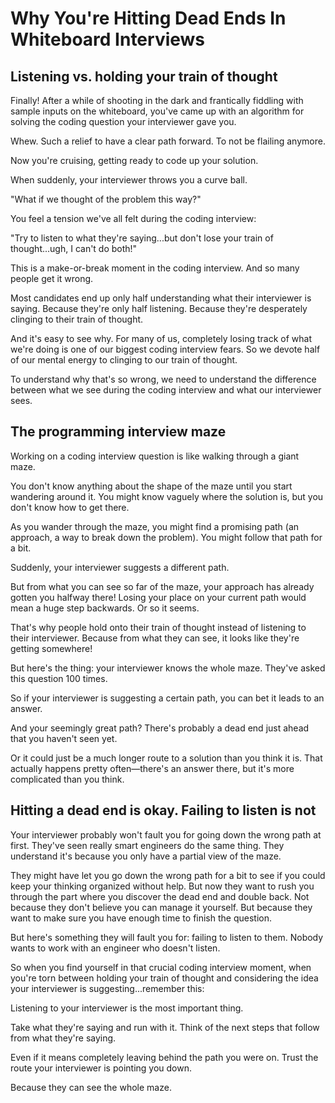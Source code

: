 <h1>Why You're Hitting Dead Ends In Whiteboard Interviews</h1>

<h2>Listening vs. holding your train of thought</h2>
Finally! After a while of shooting in the dark and frantically fiddling with sample inputs on the whiteboard, 
you've came up with an algorithm for solving the coding question your interviewer gave you.

Whew. Such a relief to have a clear path forward. To not be flailing anymore.

Now you're cruising, getting ready to code up your solution.

When suddenly, your interviewer throws you a curve ball.

"What if we thought of the problem this way?"

You feel a tension we've all felt during the coding interview:

"Try to listen to what they're saying...but don't lose your train of thought...ugh, I can't do both!"

This is a make-or-break moment in the coding interview. And so many people get it wrong.

Most candidates end up only half understanding what their interviewer is saying. Because they're only half listening. 
Because they're desperately clinging to their train of thought.

And it's easy to see why. For many of us, completely losing track of what we're doing is one of our biggest coding interview fears. 
So we devote half of our mental energy to clinging to our train of thought.

To understand why that's so wrong, we need to understand the difference between what we see during the coding interview 
and what our interviewer sees.

<h2>The programming interview maze</h2>
Working on a coding interview question is like walking through a giant maze.

You don't know anything about the shape of the maze until you start wandering around it. You might know vaguely where the solution is, 
but you don't know how to get there.

As you wander through the maze, you might find a promising path (an approach, a way to break down the problem). 
You might follow that path for a bit.

Suddenly, your interviewer suggests a different path.

But from what you can see so far of the maze, your approach has already gotten you halfway there! 
Losing your place on your current path would mean a huge step backwards. Or so it seems.

That's why people hold onto their train of thought instead of listening to their interviewer. 
Because from what they can see, it looks like they're getting somewhere!

But here's the thing: your interviewer knows the whole maze. They've asked this question 100 times.

So if your interviewer is suggesting a certain path, you can bet it leads to an answer.

And your seemingly great path? There's probably a dead end just ahead that you haven't seen yet.

Or it could just be a much longer route to a solution than you think it is. 
That actually happens pretty often—there's an answer there, but it's more complicated than you think.

<h2>Hitting a dead end is okay. Failing to listen is not</h2>
Your interviewer probably won't fault you for going down the wrong path at first. 
They've seen really smart engineers do the same thing. They understand it's because you only have a partial view of the maze.

They might have let you go down the wrong path for a bit to see if you could keep your thinking organized without help. 
But now they want to rush you through the part where you discover the dead end and double back. Not because they don't believe you can manage it yourself. 
But because they want to make sure you have enough time to finish the question.

But here's something they will fault you for: failing to listen to them. Nobody wants to work with an engineer who doesn't listen.

So when you find yourself in that crucial coding interview moment, when you're torn between holding your train of thought 
and considering the idea your interviewer is suggesting...remember this:

Listening to your interviewer is the most important thing.

Take what they're saying and run with it. Think of the next steps that follow from what they're saying.

Even if it means completely leaving behind the path you were on. Trust the route your interviewer is pointing you down.

Because they can see the whole maze.
